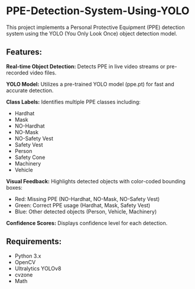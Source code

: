 # PPE-Detection-System-Using-YOLO
This project implements a Personal Protective Equipment (PPE) detection system using the YOLO (You Only Look Once) object detection model.

## Features:
**Real-time Object Detection:** Detects PPE in live video streams or pre-recorded video files.

**YOLO Model:** Utilizes a pre-trained YOLO model (ppe.pt) for fast and accurate detection.

**Class Labels:** Identifies multiple PPE classes including:
- Hardhat
- Mask
- NO-Hardhat
- NO-Mask
- NO-Safety Vest
- Safety Vest
- Person
- Safety Cone
- Machinery
- Vehicle

**Visual Feedback:** Highlights detected objects with color-coded bounding boxes:
* Red: Missing PPE (NO-Hardhat, NO-Mask, NO-Safety Vest)
* Green: Correct PPE usage (Hardhat, Mask, Safety Vest)
* Blue: Other detected objects (Person, Vehicle, Machinery)

**Confidence Scores:** Displays confidence level for each detection.

## Requirements:
* Python 3.x
* OpenCV
* Ultralytics YOLOv8
* cvzone
* Math

